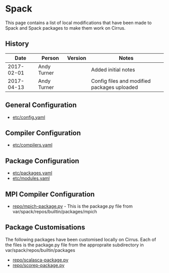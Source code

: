 Spack
=====

This page contains a list of local modifications that have been made to Spack
and Spack packages to make them work on Cirrus.

History
-------

Date | Person | Version | Notes
---- | -------|---------|------
2017-02-01 | Andy Turner |  | Added initial notes
2017-04-13 | Andy Turner |  | Config files and modified packages uploaded

General Configuration
---------------------

* [etc/config.yaml](etc/config.yaml)

Compiler Configuration
----------------------

* [etc/compilers.yaml](etc/compilers.yaml)

Package Configuration
---------------------

* [etc/packages.yaml](etc/packages.yaml)
* [etc/modules.yaml](etc/modules.yaml)

MPI Compiler Configuration
--------------------------

* [repo/mpich-package.py](repo/mpich-package.py) - This is the package.py file from var/spack/repos/builtin/packages/mpich

Package Customisations
----------------------

The following packages have been customised locally on Cirrus. Each of the
files is the package.py file from the appropraite subdirectory in
var/spack/repos/builtin/packages

* [repo/scalasca-package.py](repo/scalasca-package.py)
* [repo/scorep-package.py](repo/scorep-package.py)

